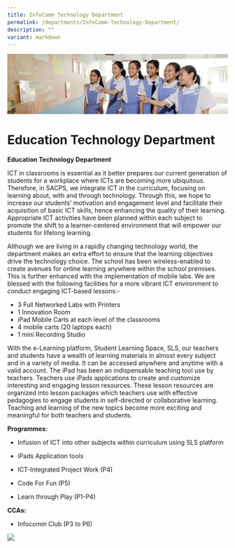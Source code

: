 ```yaml
---
title: InfoComm Technology Department
permalink: /departments/InfoComm-Technology-Department/
description: ""
variant: markdown
---
```

![](/images/Departments.jpg)


Education Technology Department
==============================


<b>Education Technology Department</b>



ICT in classrooms is essential as it better prepares our current generation of students for a workplace where ICTs are becoming more ubiquitous. Therefore, in SACPS, we integrate ICT in the curriculum, focusing on learning about, with and through technology. Through this, we hope to increase our students’ motivation and engagement level and facilitate their acquisition of basic ICT skills, hence enhancing the quality of their learning. Appropriate ICT activities have been planned within each subject to promote the shift to a learner-centered environment that will empower our students for lifelong learning.

Although we are living in a rapidly changing technology world, the department makes an extra effort to ensure that the learning objectives drive the technology choice. The school has been wireless-enabled to create avenues for online learning anywhere within the school premises. This is further enhanced with the implementation of mobile labs. We are blessed with the following facilities for a more vibrant ICT environment to conduct engaging ICT-based lessons:-

* 3 Full Networked Labs with Printers    
* 1 Innovation Room    
* iPad Mobile Carts at each level of the classrooms    
* 4 mobile carts (20 laptops each)    
* 1 mini Recording Studio
    
With the e-Learning platform, Student Learning Space, SLS, our teachers and students have a wealth of learning materials in almost every subject and in a variety of media. It can be accessed anywhere and anytime with a valid account. The iPad has been an indispensable teaching tool use by teachers. Teachers use iPads applications to create and customize interesting and engaging lesson resources. These lesson resources are organized into lesson packages which teachers use with effective pedagogies to engage students in self-directed or collaborative learning. Teaching and learning of the new topics become more exciting and meaningful for both teachers and students.

**Programmes:**

*   Infusion of ICT into other subjects within curriculum using SLS platform
    
*   iPads Application tools
    
*   ICT-Integrated Project Work (P4)
    
*   Code For Fun (P5)
    
*   Learn through Play (P1-P4)
    

**CCAs:**

*   Infocomm Club (P3 to P6)
    
![](https://lh4.googleusercontent.com/YaXZdZwy5z8-IRzNvNXvXIszxCHwH37EAvtmzZ8VReSc7VeZptb-26wQvbEWl0hmOsw-imqNmQhdPEafXlEOcfEy2_MZ5kHy1bOntXVI8_Vj4_XWwueeNSpdgwjDsZnsVc34SWEabPx6K6_9ergdbw)